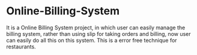 # Online-Billing-System
It is a Online Billing System project, in which user can easily manage the billing system, rather than using slip for taking orders and billing, now user can easily do all this on this system. This is a error free technique for restaurants.
